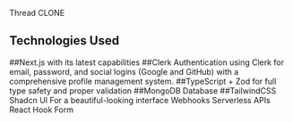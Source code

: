 Thread CLONE

## Technologies Used
##Next.js 
	with its latest capabilities
##Clerk 
	Authentication using Clerk for email, password, and social logins (Google and GitHub) with a comprehensive profile management system.
##TypeScript + Zod for full type safety and proper validation
##MongoDB 
	Database
##TailwindCSS Shadcn UI 
	For a beautiful-looking interface
Webhooks
Serverless APIs
React Hook Form
